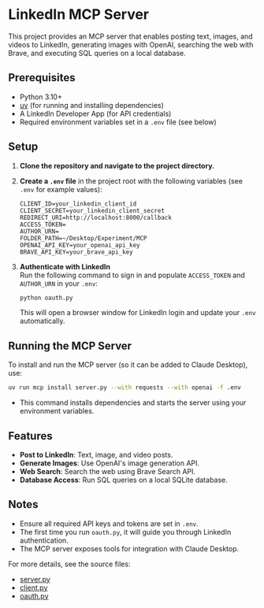 # LinkedIn MCP Server

This project provides an MCP server that enables posting text, images, and videos to LinkedIn, generating images with OpenAI, searching the web with Brave, and executing SQL queries on a local database.

## Prerequisites

- Python 3.10+
- [uv](https://github.com/astral-sh/uv) (for running and installing dependencies)
- A LinkedIn Developer App (for API credentials)
- Required environment variables set in a `.env` file (see below)

## Setup

1. **Clone the repository and navigate to the project directory.**

2. **Create a `.env` file** in the project root with the following variables (see `.env` for example values):

    ```
    CLIENT_ID=your_linkedin_client_id
    CLIENT_SECRET=your_linkedin_client_secret
    REDIRECT_URI=http://localhost:8000/callback
    ACCESS_TOKEN=
    AUTHOR_URN=
    FOLDER_PATH=~/Desktop/Experiment/MCP
    OPENAI_API_KEY=your_openai_api_key
    BRAVE_API_KEY=your_brave_api_key
    ```

3. **Authenticate with LinkedIn**  
   Run the following command to sign in and populate `ACCESS_TOKEN` and `AUTHOR_URN` in your `.env`:

    ```sh
    python oauth.py
    ```

   This will open a browser window for LinkedIn login and update your `.env` automatically.

## Running the MCP Server

To install and run the MCP server (so it can be added to Claude Desktop), use:

```sh
uv run mcp install server.py --with requests --with openai -f .env
```

- This command installs dependencies and starts the server using your environment variables.

## Features

- **Post to LinkedIn**: Text, image, and video posts.
- **Generate Images**: Use OpenAI's image generation API.
- **Web Search**: Search the web using Brave Search API.
- **Database Access**: Run SQL queries on a local SQLite database.

## Notes

- Ensure all required API keys and tokens are set in `.env`.
- The first time you run `oauth.py`, it will guide you through LinkedIn authentication.
- The MCP server exposes tools for integration with Claude Desktop.


For more details, see the source files:

- [server.py](server.py)
- [client.py](client.py)
- [oauth.py](oauth.py)
